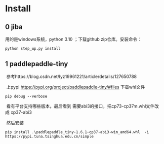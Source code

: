 # Install

## 0 jiba	

用的是windows系统，python 3.10 ；下载github zip仓库。安装命令：

```python
python step_up.py install 
```

## 1 paddlepaddle-tiny

​	参考https://blog.csdn.net/lyz19961221/article/details/127650788

​	上pypi https://pypi.org/project/paddlepaddle-tiny/#files 下载whl文件

```
pip debug --verbose
```

​	看有平台支持哪些版本，最后看到 需要abi3的接口，把cp73-cp37m.whl文件改成 cp37-abi3 

​	然后安装

```
pip install .\paddlepaddle_tiny-1.6.1-cp37-abi3-win_amd64.whl  -i https://pypi.tuna.tsinghua.edu.cn/simple
```